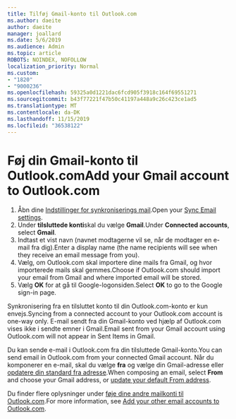 ```yaml
---
title: Tilføj Gmail-konto til Outlook.com
ms.author: daeite
author: daeite
manager: joallard
ms.date: 5/6/2019
ms.audience: Admin
ms.topic: article
ROBOTS: NOINDEX, NOFOLLOW
localization_priority: Normal
ms.custom:
- "1820"
- "9000236"
ms.openlocfilehash: 59325a0d1221dac6fcd905f3918c164f69551271
ms.sourcegitcommit: b43f77221f47b50c41197a448a9c26c423ce1ad5
ms.translationtype: MT
ms.contentlocale: da-DK
ms.lasthandoff: 11/15/2019
ms.locfileid: "36538122"
---
```

# <a name="add-your-gmail-account-to-outlookcom"></a><span data-ttu-id="b5eb9-102">Føj din Gmail-konto til Outlook.com</span><span class="sxs-lookup"><span data-stu-id="b5eb9-102">Add your Gmail account to Outlook.com</span></span>

1. <span data-ttu-id="b5eb9-103">Åbn dine [Indstillinger for synkroniserings mail](https://go.microsoft.com/fwlink/?linkid=875264).</span><span class="sxs-lookup"><span data-stu-id="b5eb9-103">Open your [Sync Email settings](https://go.microsoft.com/fwlink/?linkid=875264).</span></span>
2. <span data-ttu-id="b5eb9-104">Under **tilsluttede konti**skal du vælge **Gmail**.</span><span class="sxs-lookup"><span data-stu-id="b5eb9-104">Under **Connected accounts**, select **Gmail**.</span></span>
3. <span data-ttu-id="b5eb9-105">Indtast et vist navn (navnet modtagerne vil se, når de modtager en e-mail fra dig).</span><span class="sxs-lookup"><span data-stu-id="b5eb9-105">Enter a display name (the name recipients will see when they receive an email message from you).</span></span>
4. <span data-ttu-id="b5eb9-106">Vælg, om Outlook.com skal importere dine mails fra Gmail, og hvor importerede mails skal gemmes.</span><span class="sxs-lookup"><span data-stu-id="b5eb9-106">Choose if Outlook.com should import your email from Gmail and where imported email will be stored.</span></span>
5. <span data-ttu-id="b5eb9-107">Vælg **OK** for at gå til Google-logonsiden.</span><span class="sxs-lookup"><span data-stu-id="b5eb9-107">Select **OK** to go to the Google sign-in page.</span></span>

<span data-ttu-id="b5eb9-108">Synkronisering fra en tilsluttet konto til din Outlook.com-konto er kun envejs.</span><span class="sxs-lookup"><span data-stu-id="b5eb9-108">Syncing from a connected account to your Outlook.com account is one-way only.</span></span> <span data-ttu-id="b5eb9-109">E-mail sendt fra din Gmail-konto ved hjælp af Outlook.com vises ikke i sendte emner i Gmail.</span><span class="sxs-lookup"><span data-stu-id="b5eb9-109">Email sent from your Gmail account using Outlook.com will not appear in Sent Items in Gmail.</span></span>

<span data-ttu-id="b5eb9-110">Du kan sende e-mail i Outlook.com fra din tilsluttede Gmail-konto.</span><span class="sxs-lookup"><span data-stu-id="b5eb9-110">You can send email in Outlook.com from your connected Gmail account.</span></span> <span data-ttu-id="b5eb9-111">Når du komponerer en e-mail, skal du vælge **fra** og vælge din Gmail-adresse eller [opdatere din standard fra adresse](https://go.microsoft.com/fwlink/?linkid=875264).</span><span class="sxs-lookup"><span data-stu-id="b5eb9-111">When composing an email, select **From** and choose your Gmail address, or [update your default From address](https://go.microsoft.com/fwlink/?linkid=875264).</span></span>

<span data-ttu-id="b5eb9-112">Du finder flere oplysninger under [føje dine andre mailkonti til Outlook.com](https://support.office.com/article/c5224df4-5885-4e79-91ba-523aa743f0ba?wt.mc_id=Office_Outlook_com_Alchemy).</span><span class="sxs-lookup"><span data-stu-id="b5eb9-112">For more information, see [Add your other email accounts to Outlook.com](https://support.office.com/article/c5224df4-5885-4e79-91ba-523aa743f0ba?wt.mc_id=Office_Outlook_com_Alchemy).</span></span>
